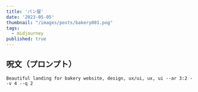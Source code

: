```yaml
---
title: 'パン屋'
date: '2023-05-05'
thumbnail: "/images/posts/bakery001.png"
tags:
  - midjourney
published: true
---
```


## 呪文（プロンプト）
```
Beautiful landing for bakery website, design, ux/ui, ux, ui --ar 3:2 --v 4 --q 2
```